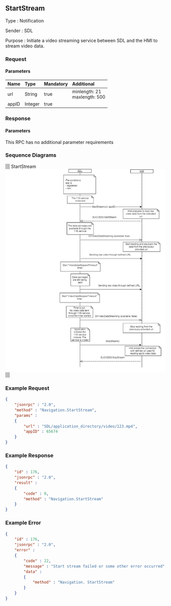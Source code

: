 ## StartStream

Type
: Notification

Sender
: SDL

Purpose
: Initiate a video streaming service between SDL and the HMI to stream video data.

### Request

#### Parameters

|Name|Type|Mandatory|Additional|
|:---|:---|:--------|:---------|
|url|String|true|minlength: 21<br>maxlength: 500|
|appID|Integer|true||

### Response

#### Parameters

This RPC has no additional parameter requirements

### Sequence Diagrams
|||
StartStream
![StartStream](./assets/StartStream.jpg)
|||

### Example Request

```json
{
	"jsonrpc" : "2.0",
	"method" : "Navigation.StartStream",
	"params" :  
	{
		"url" : "SDL/application_directory/video/123.mp4",
		"appID" : 65674
	}
}
```
### Example Response

```json
{
	"id" : 176,
	"jsonrpc" : "2.0",
	"result" :
	{
		"code" : 0,
		"method" : "Navigation.StartStream"
	}
}
```

### Example Error

```json
{
	"id" : 176,
	"jsonrpc" : "2.0",
	"error" :
	{
		"code" : 22,
		"message" : "Start stream failed or some other error occurred",
		"data" :
		{
			"method" : "Navigation. StartStream"
		}
	}
}
```
